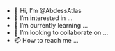 - 👋 Hi, I’m @AbdessAtlas
- 👀 I’m interested in ...
- 🌱 I’m currently learning ...
- 💞️ I’m looking to collaborate on ...
- 📫 How to reach me ...

<!---
AbdessAtlas/AbdessAtlas is a ✨ special ✨ repository because its `README.md` (this file) appears on your GitHub profile.
You can click the Preview link to take a look at your changes.
--->
